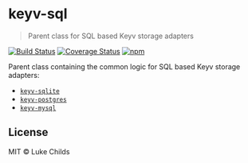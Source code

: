 # keyv-sql

> Parent class for SQL based Keyv storage adapters

[![Build Status](https://travis-ci.org/lukechilds/keyv-sql.svg?branch=master)](https://travis-ci.org/lukechilds/keyv-sql)
[![Coverage Status](https://coveralls.io/repos/github/lukechilds/keyv-sql/badge.svg?branch=master)](https://coveralls.io/github/lukechilds/keyv-sql?branch=master)
[![npm](https://img.shields.io/npm/v/keyv-sql.svg)](https://www.npmjs.com/package/keyv-sql)

Parent class containing the common logic for SQL based Keyv storage adapters:

- [`keyv-sqlite`](https://github.com/lukechilds/keyv-sqlite)
- [`keyv-postgres`](https://github.com/lukechilds/keyv-postgres)
- [`keyv-mysql`](https://github.com/lukechilds/keyv-mysql)

## License

MIT © Luke Childs
